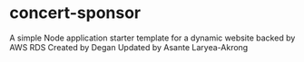 # concert-sponsor
A simple Node application starter template for a dynamic website backed by AWS RDS
Created by Degan 
Updated by Asante Laryea-Akrong
